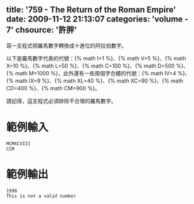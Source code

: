 title: '759 - The Return of the Roman Empire'
date: 2009-11-12 21:13:07
categories: 'volume - 7'
chsource: '許胖'
---

寫一支程式把羅馬數字轉換成十進位的阿拉伯數字。

以下是羅馬數字代表的代號：{% math I=1 %}、{% math V=5 %}、{% math X=10 %}、{% math L=50 %}、{% math C=100 %}、{% math D=500 %}、{% math M=1000 %}，此外還有一些兩個字合體的代號：{% math IV=4 %}、{% math IX=9 %}、{% math XL=40 %}、{% math XC=90 %}、{% math CD=400 %}、{% math CM=900 %}。

請記得，這支程式必須排除不合理的羅馬數字。

<!-- more -->

# 範例輸入

``` text
MCMXCVIII
CCM
```

# 範例輸出

``` text
1998
This is not a valid number
```
